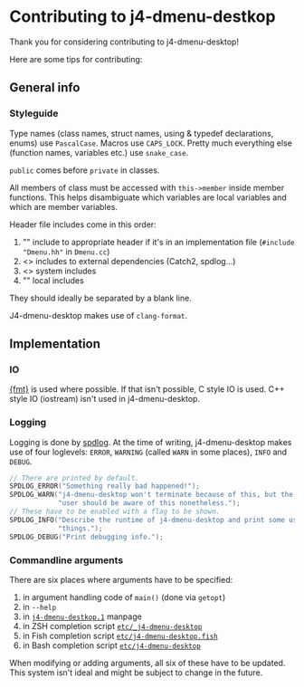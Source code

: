 # Contributing to j4-dmenu-destkop
Thank you for considering contributing to j4-dmenu-desktop!

Here are some tips for contributing:

## General info
### Styleguide
Type names (class names, struct names, using & typedef declarations, enums) use
`PascalCase`. Macros use `CAPS_LOCK`. Pretty much everything else (function
names, variables etc.) use `snake_case`.

`public` comes before `private` in classes.

All members of class must be accessed with `this->member` inside member
functions. This helps disambiguate which variables are local variables and which
are member variables.

Header file includes come in this order:

1. "" include to appropriate header if it's in an implementation file (`#include
   "Dmenu.hh"` in `Dmenu.cc`)
2. <> includes to external dependencies (Catch2, spdlog...)
3. <> system includes
4. "" local includes

They should ideally be separated by a blank line.

J4-dmenu-desktop makes use of `clang-format`.

## Implementation
### IO
[{fmt}](https://fmt.dev/latest/index.html) is used where possible. If that isn't
possible, C style IO is used. C++ style IO (iostream) isn't used in j4-dmenu-desktop.

### Logging
Logging is done by [spdlog](https://github.com/gabime/spdlog). At the time of
writing, j4-dmenu-desktop makes use of four loglevels: `ERROR`, `WARNING` (called `WARN` in some places),
`INFO` and `DEBUG`.

```c++
// There are printed by default.
SPDLOG_ERROR("Something really bad happened!");
SPDLOG_WARN("j4-dmenu-desktop won't terminate because of this, but the "
            "user should be aware of this nonetheless.");
// These have to be enabled with a flag to be shown.
SPDLOG_INFO("Describe the runtime of j4-dmenu-desktop and print some useful "
            "things.");
SPDLOG_DEBUG("Print debugging info.");
```

### Commandline arguments
There are six places where arguments have to be specified:
1. in argument handling code of `main()` (done via `getopt`)
2. in `--help`
3. in [`j4-dmenu-destkop.1`](j4-dmenu-destkop.1) manpage
4. in ZSH completion script [`etc/_j4-dmenu-desktop`](etc/_j4-dmenu-desktop)
5. in Fish completion script [`etc/j4-dmenu-desktop.fish`](etc/j4-dmenu-desktop.fish)
6. in Bash completion script [`etc/j4-dmenu-desktop`](etc/j4-dmenu-desktop)

When modifying or adding arguments, all six of these have to be updated. This
system isn't ideal and might be subject to change in the future.

